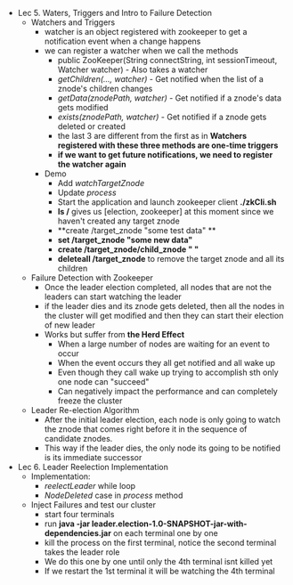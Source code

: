* Lec 5. Waters, Triggers and Intro to Failure Detection
  * Watchers and Triggers
    * watcher is an object registered with zookeeper to get a notification event when a change happens  
    * we can register a watcher when we call the methods
      * public ZooKeeper(String connectString, int sessionTimeout, Watcher watcher) - Also takes a watcher
      * *getChildren(..., watcher)* - Get notified when the list of a znode's children changes
      * *getData(znodePath, watcher)* - Get notified if a znode's data gets modified
      * *exists(znodePath, watcher)* - Get notified if a znode gets deleted or created
      * the last 3 are different from the first as in **Watchers registered with these three methods are one-time triggers**
      * **if we want to get future notifications, we need to register the watcher again**
    * Demo
      * Add *watchTargetZnode* 
      * Update *process*
      * Start the application and launch zookeeper client **./zkCli.sh**
      * **ls /** gives us [election, zookeeper] at this moment since we haven't created any target znode
      * **create /target_znode "some test data" **
      * **set /target_znode "some new data"**
      * **create /target_znode/child_znode " "**
      * **deleteall /target_znode** to remove the target znode and all its children
  * Failure Detection with Zookeeper
    * Once the leader election completed, all nodes that are not the leaders can start watching the leader
    * if the leader dies and its znode gets deleted, then all the nodes in the cluster will get modified and then they can start their election of new leader
    * Works but suffer from **the Herd Effect**
      * When a large number of nodes are waiting for an event to occur
      * When the event occurs they all get notified and all wake up
      * Even though they call wake up trying to accomplish sth only one node can "succeed"
      * Can negatively impact the performance and can completely freeze the cluster
  * Leader Re-election Algorithm
    * After the initial leader election, each node is only going to watch the znode that comes right before it in the sequence of candidate znodes.
    * This way if the leader dies, the only node its going to be notified is its immediate successor
* Lec 6. Leader Reelection Implementation
  * Implementation:  
    * *reelectLeader* while loop
    * *NodeDeleted* case in *process* method
  * Inject Failures and test our cluster
    * start four terminals
    * run **java -jar leader.election-1.0-SNAPSHOT-jar-with-dependencies.jar** on each terminal one by one
    * kill the process on the first terminal, notice the second terminal takes the leader role
    * We do this one by one until only the 4th terminal isnt killed yet
    * If we restart the 1st terminal it will be watching the 4th terminal
   
      
    
     
